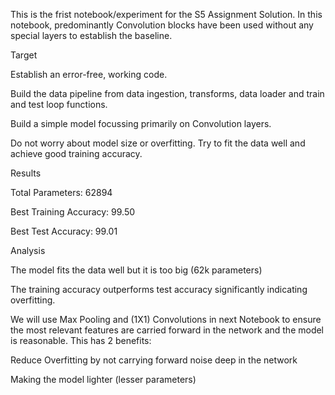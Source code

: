 This is the frist notebook/experiment for the S5 Assignment Solution. 
In this notebook, predominantly Convolution blocks have been used without any special layers to establish the baseline. 

Target

Establish an error-free, working code.

Build the data pipeline from data ingestion, transforms, data loader and train and test loop functions.

Build a simple model focussing primarily on Convolution layers.

Do not worry about model size or overfitting. Try to fit the data well and achieve good training accuracy.

Results

Total Parameters: 62894

Best Training Accuracy: 99.50

Best Test Accuracy: 99.01

Analysis

The model fits the data well but it is too big (62k parameters)

The training accuracy outperforms test accuracy significantly indicating overfitting.

We will use Max Pooling and (1X1) Convolutions in next Notebook to ensure the most relevant features are carried forward in the network and the model is reasonable. This has 2 benefits:

Reduce Overfitting by not carrying forward noise deep in the network

Making the model lighter (lesser parameters)
